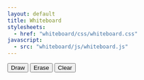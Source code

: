 ```yaml
---
layout: default
title: Whiteboard
stylesheets:
  - href: "whiteboard/css/whiteboard.css"
javascript: 
  - src: "whiteboard/js/whiteboard.js"
---
```


<div style="width: 100%; height: 100%; display: flex; flex-direction: column;">
    <div id="whiteboard-div">
        <canvas id="whiteboard-canvas"></canvas>
    </div>
    <div id="whiteboard-controls">
        <button id="whiteboard-draw" class="whiteboard-btn">Draw</button>
        <button id="whiteboard-erase" class="whiteboard-btn">Erase</button>
        <button id="whiteboard-clear" class="whiteboard-btn">Clear</button>
    </div>
</div>
